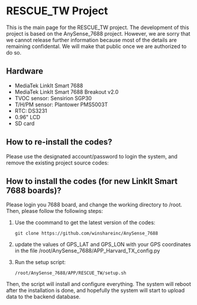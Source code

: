 # RESCUE_TW Project

This is the main page for the RESCUE_TW project. The development of this project is based on the AnySense_7688 project. However, we are sorry that we cannot release further information because most of the details are remaining confidental. We will make that public once we are authorized to do so.

## Hardware

* MediaTek LinkIt Smart 7688
* MediaTek LinkIt Smart 7688 Breakout v2.0
* TVOC sensor: Sensirion SGP30
* T/H/PM sensor: Plantower PMS5003T
* RTC: DS3231
* 0.96" LCD
* SD card

## How to re-install the codes?

Please use the designated account/password to login the system, and remove the existing project source codes:

## How to install the codes (for new LinkIt Smart 7688 boards)?

Please login you 7688 board, and change the working directory to /root. Then, please follow the following steps:

1. Use the coommand to get the latest version of the codes: 
   ```
   git clone https://github.com/winshareinc/AnySense_7688
   ```
2. update the values of GPS_LAT and GPS_LON with your GPS coordinates in the file /root/AnySense_7688/APP_Harvard_TX_config.py

3. Run the setup script:
   ```
   /root/AnySense_7688/APP/RESCUE_TW/setup.sh
   ```

Then, the script will install and configure everything. The system will reboot after the installation is done, and hopefully the system will start to upload data to the backend database.
